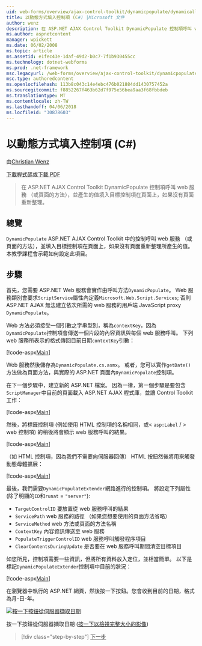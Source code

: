 ```yaml
---
uid: web-forms/overview/ajax-control-toolkit/dynamicpopulate/dynamically-populating-a-control-cs
title: 以動態方式填入控制項 (C#) |Microsoft 文件
author: wenz
description: 在 ASP.NET AJAX Control Toolkit DynamicPopulate 控制項呼叫 web 服務 （或頁面的方法），並產生的值填入目標上的控制項 t...
ms.author: aspnetcontent
manager: wpickett
ms.date: 06/02/2008
ms.topic: article
ms.assetid: e1fec43e-1daf-49d2-b0c7-7f1b930455cc
ms.technology: dotnet-webforms
ms.prod: .net-framework
msc.legacyurl: /web-forms/overview/ajax-control-toolkit/dynamicpopulate/dynamically-populating-a-control-cs
msc.type: authoredcontent
ms.openlocfilehash: 113b8c043c14e4ebc476b021884dd1430757452a
ms.sourcegitcommit: f8852267f463b62d7f975e56bea9aa3f68fbbdeb
ms.translationtype: MT
ms.contentlocale: zh-TW
ms.lasthandoff: 04/06/2018
ms.locfileid: "30878603"
---
```

<a name="dynamically-populating-a-control-c"></a>以動態方式填入控制項 (C#)
====================
由[Christian Wenz](https://github.com/wenz)

[下載程式碼](http://download.microsoft.com/download/d/8/f/d8f2f6f9-1b7c-46ad-9252-e1fc81bdea3e/dynamicpopulate0.cs.zip)或[下載 PDF](http://download.microsoft.com/download/b/6/a/b6ae89ee-df69-4c87-9bfb-ad1eb2b23373/dynamicpopulate0CS.pdf)

> 在 ASP.NET AJAX Control Toolkit DynamicPopulate 控制項呼叫 web 服務 （或頁面的方法），並產生的值填入目標控制項在頁面上，如果沒有頁面重新整理。


## <a name="overview"></a>總覽

`DynamicPopulate` ASP.NET AJAX Control Toolkit 中的控制呼叫 web 服務 （或頁面的方法），並填入目標控制項在頁面上，如果沒有頁面重新整理所產生的值。 本教學課程會示範如何設定此項目。

## <a name="steps"></a>步驟

首先，您需要 ASP.NET Web 服務會實作由呼叫方法`DynamicPopulate`。 Web 服務類別會要求`ScriptService`屬性內定義`Microsoft.Web.Script.Services`; 否則 ASP.NET AJAX 無法建立依次所需的 web 服務的用戶端 JavaScript proxy `DynamicPopulate`。

Web 方法必須接受一個引數之字串型別，稱為`contextKey`，因為`DynamicPopulate`控制項會傳送一個片段的內容資訊與每個 web 服務呼叫。 下列 web 服務所表示的格式傳回目前日期`contextKey`引數：

[!code-aspx[Main](dynamically-populating-a-control-cs/samples/sample1.aspx)]

Web 服務然後儲存為`DynamicPopulate.cs.asmx`。 或者，您可以實作`getDate()`方法做為頁面方法，與實際的 ASP.NET 頁面內`DynamicPopulate`控制項。

在下一個步驟中，建立新的 ASP.NET 檔案。 因為一律，第一個步驟是要包含`ScriptManager`中目前的頁面載入 ASP.NET AJAX 程式庫，並讓 Control Toolkit 工作：

[!code-aspx[Main](dynamically-populating-a-control-cs/samples/sample2.aspx)]

然後，將標籤控制項 (例如使用 HTML 控制項的名稱相同，或&lt; `asp:Label`  / &gt; web 控制項) 的稍後將會顯示 web 服務呼叫的結果。

[!code-aspx[Main](dynamically-populating-a-control-cs/samples/sample3.aspx)]

（如 HTML 控制項，因為我們不需要向伺服器回傳） HTML 按鈕然後將用來觸發動態母體擴展：

[!code-aspx[Main](dynamically-populating-a-control-cs/samples/sample4.aspx)]

最後，我們需要`DynamicPopulateExtender`網路進行的控制項。 將設定下列屬性 (除了明顯的`ID`和`runat` = `"server"`):

- `TargetControlID` 要放置從 web 服務呼叫的結果
- `ServicePath` web 服務的路徑 （如果您想要使用的頁面方法省略）
- `ServiceMethod` web 方法或頁面的方法名稱
- `ContextKey` 內容資訊傳送至 web 服務
- `PopulateTriggerControlID` web 服務呼叫觸發程序項目
- `ClearContentsDuringUpdate` 是否要在 web 服務呼叫期間清空目標項目

如您所見，控制項需要一些資訊，但將所有資料放入定位，並相當簡單。 以下是標記`DynamicPopulateExtender`控制項中目前的狀況：

[!code-aspx[Main](dynamically-populating-a-control-cs/samples/sample5.aspx)]

在瀏覽器中執行的 ASP.NET 網頁，然後按一下按鈕。您會收到目前的日期，格式為月-日-年。


[![按一下按鈕從伺服器擷取日期](dynamically-populating-a-control-cs/_static/image2.png)](dynamically-populating-a-control-cs/_static/image1.png)

按一下按鈕從伺服器擷取日期 ([按一下以檢視完整大小的影像](dynamically-populating-a-control-cs/_static/image3.png))

> [!div class="step-by-step"]
> [下一步](dynamically-populating-a-control-using-javascript-code-cs.md)
